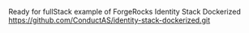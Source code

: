 Ready for fullStack example of ForgeRocks Identity Stack Dockerized
https://github.com/ConductAS/identity-stack-dockerized.git
